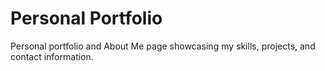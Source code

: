 # Personal Portfolio
Personal portfolio and About Me page showcasing my skills, projects, and contact information.
